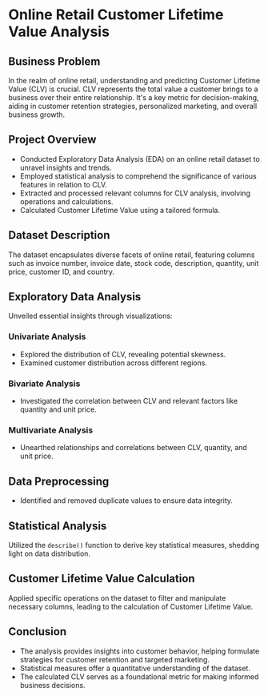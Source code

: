 # Online Retail Customer Lifetime Value Analysis

## Business Problem
In the realm of online retail, understanding and predicting Customer Lifetime Value (CLV) is crucial. CLV represents the total value a customer brings to a business over their entire relationship. It's a key metric for decision-making, aiding in customer retention strategies, personalized marketing, and overall business growth.

## Project Overview
- Conducted Exploratory Data Analysis (EDA) on an online retail dataset to unravel insights and trends.
- Employed statistical analysis to comprehend the significance of various features in relation to CLV.
- Extracted and processed relevant columns for CLV analysis, involving operations and calculations.
- Calculated Customer Lifetime Value using a tailored formula.

## Dataset Description
The dataset encapsulates diverse facets of online retail, featuring columns such as invoice number, invoice date, stock code, description, quantity, unit price, customer ID, and country.

## Exploratory Data Analysis
Unveiled essential insights through visualizations:
### Univariate Analysis
- Explored the distribution of CLV, revealing potential skewness.
- Examined customer distribution across different regions.

### Bivariate Analysis
- Investigated the correlation between CLV and relevant factors like quantity and unit price.

### Multivariate Analysis
- Unearthed relationships and correlations between CLV, quantity, and unit price.

## Data Preprocessing
- Identified and removed duplicate values to ensure data integrity.

## Statistical Analysis
Utilized the `describe()` function to derive key statistical measures, shedding light on data distribution.

## Customer Lifetime Value Calculation
Applied specific operations on the dataset to filter and manipulate necessary columns, leading to the calculation of Customer Lifetime Value.

## Conclusion
- The analysis provides insights into customer behavior, helping formulate strategies for customer retention and targeted marketing.
- Statistical measures offer a quantitative understanding of the dataset.
- The calculated CLV serves as a foundational metric for making informed business decisions.

